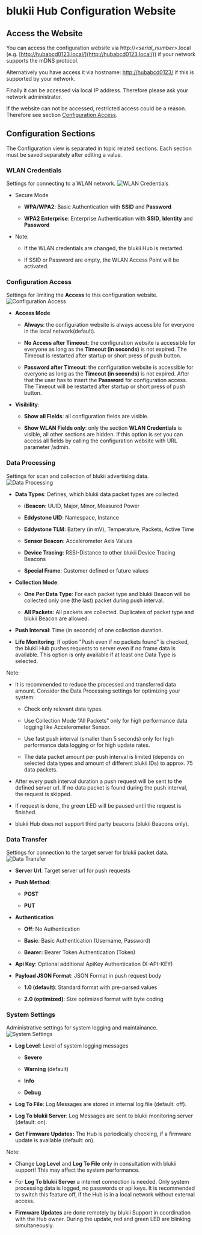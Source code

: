 blukii Hub Configuration Website
=====================

Access the Website
------------------

You can access the configuration website via http://*<serial_number>*.local (e.g. [http://hubabcd0123.local/](http://hubabcd0123.local/)) if your network supports the mDNS protocol.

Alternatively you have access it via hostname: [http://hubabcd0123/](http://hubabcd0123/) if this is supported by your network.

Finally it can be accessed via local IP address. Therefore please ask your network administrator.

If the website can not be accessed, restricted access could be a reason. Therefore see section [Configuration Access](#configuration-access).

Configuration Sections
----------------------

The Configuration view is separated in topic related sections. Each section must be saved separately after editing a value.

### WLAN Credentials

Settings for connecting to a WLAN network.
![WLAN Credentials](images/config_wlan.png)

* Secure Mode

  * **WPA/WPA2**: Basic Authentication with **SSID** and **Password**

  * **WPA2 Enterprise**: Enterprise Authentication with **SSID**, **Identity** and **Password**

* Note:

  * If the WLAN credentials are changed, the blukii Hub is restarted.

  * If SSID or Password are empty, the WLAN Access Point will be activated.

### Configuration Access

Settings for limiting the **Access** to this configuration website.
![Configuration Access](images/config_access.png)

* **Access Mode** 
  * **Always**: the configuration website is always accessible for everyone in the local network(default).

  * **No Access after Timeout**: the configuration website is accessible for everyone as long as the **Timeout (in seconds)** is not expired. The Timeout is restarted after startup or short press of push button.

  * **Password after Timeout**: the configuration website is accessible for everyone as long as the **Timeout (in seconds)** is not expired. After that the user has to insert the **Password** for configuration access. The Timeout will be restarted after startup or short press of push button.

* **Visibility**: 
  * **Show all Fields**: all configuration fields are visible.

  * **Show WLAN Fields only**: only the section **WLAN Credentials** is visible, all other sections are hidden. If this option is set you can access all fields by calling the configuration website with URL parameter /admin.
  
### Data Processing

Settings for scan and collection of blukii advertising data.
![Data Processing](images/config_dataproc.png)

* **Data Types**: Defines, which blukii data packet types are collected.

  * **iBeacon**: UUID, Major, Minor, Measured Power

  * **Eddystone UID**: Namespace, Instance

  * **Eddystone TLM**: Battery (in mV), Temperature, Packets, Active Time

  * **Sensor Beacon**: Accelerometer Axis Values

  * **Device Tracing**: RSSI-Distance to other blukii Device Tracing Beacons

  * **Special Frame**: Customer defined or future values

* **Collection Mode**:

  * **One Per Data Type**: For each packet type and blukii Beacon will be collected only one (the last) packet during push interval.

  * **All Packets**: All packets are collected. Duplicates of packet type and blukii Beacon are allowed.

* **Push Interval**: Time (in seconds) of one collection duration.

* **Life Monitoring**: If option "Push even if no packets found" is checked, the blukii Hub pushes requests to server even if no frame data is available. This option is only available if at least one Data Type is selected.

Note:

* It is recommended to reduce the processed and transferred data amount. Consider the Data Processing settings for optimizing your system:

  * Check only relevant data types.

  * Use Collection Mode “All Packets” only for high performance data logging like Accelerometer Sensor.

  * Use fast push interval (smaller than 5 seconds) only for high performance data logging or for high update rates.

  * The data packet amount per push interval is limited (depends on selected data types and amount of different blukii IDs) to approx. 75 data packets.

* After every push interval duration a push request will be sent to the defined server url. If no data packet is found during the push interval, the request is skipped.

* If request is done, the green LED will be paused until the request is finished.

* blukii Hub does not support third party beacons (blukii Beacons only).

### Data Transfer

Settings for connection to the target server for blukii packet data.
![Data Transfer](images/config_datatrans.png)

* **Server Url**: Target server url for push requests

* **Push Method**:

  * **POST**

  * **PUT**

* **Authentication**

  * **Off**: No Authentication

  * **Basic**: Basic Authentication (Username, Password)

  * **Bearer:** Bearer Token Authentication (Token)

* **Api Key**: Optional additional ApiKey Authentication (X-API-KEY)

* **Payload JSON Format**: JSON Format in push request body

  * **1.0 (default)**: Standard format with pre-parsed values

  * **2.0 (optimized)**: Size optimized format with byte coding



### System Settings

Administrative settings for system logging and maintainance.
![System Settings](images/config_system.png)

* **Log Level**: Level of system logging messages

  * **Severe**

  * **Warning** (default)

  * **Info**

  * **Debug**

* **Log To File**: Log Messages are stored in internal log file (default: off).

* **Log To blukii Server**: Log Messages are sent to blukii monitoring server (default: on).

* **Get Firmware Updates:** The Hub is periodically checking, if a firmware update is available (default: on).

Note:

* Change **Log Level** and **Log To File** only in consultation with blukii support! This may affect the system performance.

* For **Log To blukii Server** a internet connection is needed. Only system processing data is logged, no passwords or api keys. It is recommended to switch this feature off, if the Hub is in a local network without external access.

* **Firmware Updates** are done remotely by blukii Support in coordination with the Hub owner. During the update, red and green LED are blinking simultaneously.
